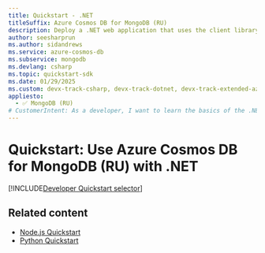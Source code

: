 ```yaml
---
title: Quickstart - .NET
titleSuffix: Azure Cosmos DB for MongoDB (RU)
description: Deploy a .NET web application that uses the client library for .NET to interact with Azure Cosmos DB for MongoDB (RU) data in this quickstart.
author: seesharprun
ms.author: sidandrews
ms.service: azure-cosmos-db
ms.subservice: mongodb
ms.devlang: csharp
ms.topic: quickstart-sdk
ms.date: 01/29/2025
ms.custom: devx-track-csharp, devx-track-dotnet, devx-track-extended-azdevcli
appliesto:
  - ✅ MongoDB (RU)
# CustomerIntent: As a developer, I want to learn the basics of the .NET library so that I can build applications with Azure Cosmos DB for MongoDB (RU).
---
```


# Quickstart: Use Azure Cosmos DB for MongoDB (RU) with .NET

[!INCLUDE[Developer Quickstart selector](includes/quickstart/dev-selector.md)]

## Related content

- [Node.js Quickstart](quickstart-nodejs.md)
- [Python Quickstart](quickstart-python.md)
